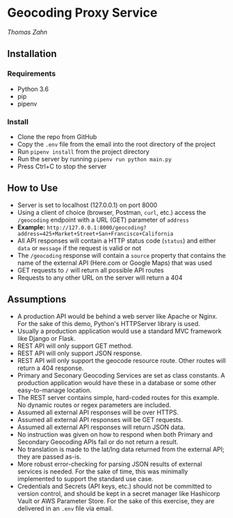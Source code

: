 # Geocoding Proxy Service

_Thomas Zahn_

## Installation

### Requirements
* Python 3.6
* pip
* pipenv

### Install
* Clone the repo from GitHub
* Copy the `.env` file from the email into the root directory of the project
* Run `pipenv install` from the project directory
* Run the server by running `pipenv run python main.py`
* Press Ctrl+C to stop the server

## How to Use
* Server is set to localhost (127.0.0.1) on port 8000
* Using a client of choice (browser, Postman, `curl`, etc.) access the `/geocoding` endpoint with a URL (GET) parameter of `address`
* **Example:**
`http://127.0.0.1:8000/geocoding?address=425+Market+Street+San+Francisco+California`
* All API responses will contain a HTTP status code (`status`) and either `data` or `message` if the request is valid or not
* The `/geocoding` response will contain a `source` property that contains the name of the external API (Here.com or Google Maps) that was used
* GET requests to `/` will return all possible API routes
* Requests to any other URL on the server will return a 404

## Assumptions
* A production API would be behind a web server like Apache or Nginx.  For the sake of this demo, Python's HTTPServer library is used.
* Usually a production application would use a standard MVC framework like Django or Flask.
* REST API will only support GET method.
* REST API will only support JSON response.
* REST API will only support the geocode resource route.  Other routes will return a 404 response.
* Primary and Seconary Geocoding Services are set as class constants.  A production application would have these in a database or some other easy-to-manage location.
* The REST server contains simple, hard-coded routes for this example.  No dynamic routes or regex parameters are included.
* Assumed all external API responses will be over HTTPS.
* Assumed all external API responses will be GET requests.
* Assumed all external API responses will return JSON data.
* No instruction was given on how to respond when both Primary and Secondary Geocoding APIs fail or do not return a result.
* No translation is made to the lat/lng data returned from the external API; they are passed as-is.
* More robust error-checking for parsing JSON results of external services is needed.  For the sake of time, this was minimally implemented to support the standard use case.
* Credentials and Secrets (API keys, etc.) should not be committed to version control, and should be kept in a secret manager like Hashicorp Vault or AWS Parameter Store.  For the sake of this exercise, they are delivered in an `.env` file via email.


